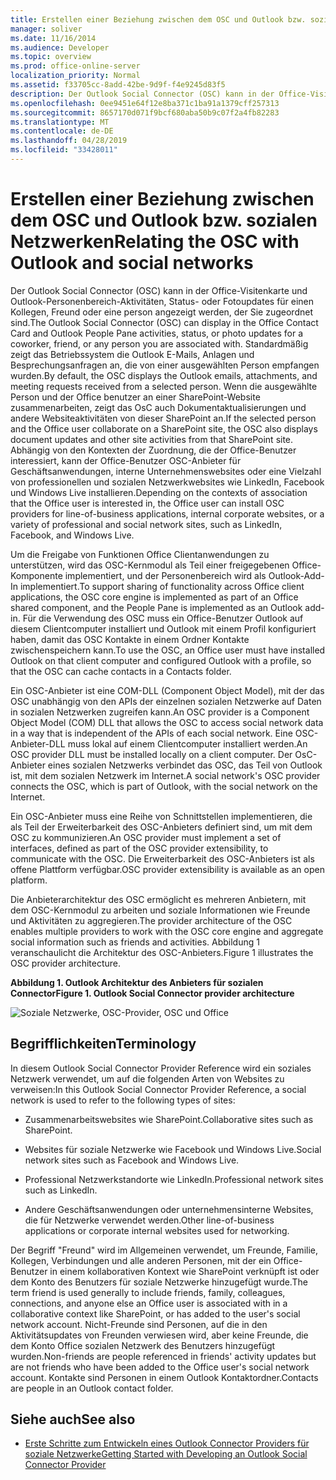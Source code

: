 ```yaml
---
title: Erstellen einer Beziehung zwischen dem OSC und Outlook bzw. sozialen Netzwerken
manager: soliver
ms.date: 11/16/2014
ms.audience: Developer
ms.topic: overview
ms.prod: office-online-server
localization_priority: Normal
ms.assetid: f33705cc-8add-42be-9d9f-f4e9245d83f5
description: Der Outlook Social Connector (OSC) kann in der Office-Visitenkarte und Outlook-Personenbereich-Aktivitäten, Status- oder Fotoupdates für einen Kollegen, Freund oder eine person angezeigt werden, der Sie zugeordnet sind.
ms.openlocfilehash: 0ee9451e64f12e8ba371c1ba91a1379cff257313
ms.sourcegitcommit: 8657170d071f9bcf680aba50b9c07f2a4fb82283
ms.translationtype: MT
ms.contentlocale: de-DE
ms.lasthandoff: 04/28/2019
ms.locfileid: "33428011"
---
```

# <a name="relating-the-osc-with-outlook-and-social-networks"></a><span data-ttu-id="6cfab-103">Erstellen einer Beziehung zwischen dem OSC und Outlook bzw. sozialen Netzwerken</span><span class="sxs-lookup"><span data-stu-id="6cfab-103">Relating the OSC with Outlook and social networks</span></span>

<span data-ttu-id="6cfab-104">Der Outlook Social Connector (OSC) kann in der Office-Visitenkarte und Outlook-Personenbereich-Aktivitäten, Status- oder Fotoupdates für einen Kollegen, Freund oder eine person angezeigt werden, der Sie zugeordnet sind.</span><span class="sxs-lookup"><span data-stu-id="6cfab-104">The Outlook Social Connector (OSC) can display in the Office Contact Card and Outlook People Pane activities, status, or photo updates for a coworker, friend, or any person you are associated with.</span></span> <span data-ttu-id="6cfab-105">Standardmäßig zeigt das Betriebssystem die Outlook E-Mails, Anlagen und Besprechungsanfragen an, die von einer ausgewählten Person empfangen wurden.</span><span class="sxs-lookup"><span data-stu-id="6cfab-105">By default, the OSC displays the Outlook emails, attachments, and meeting requests received from a selected person.</span></span> <span data-ttu-id="6cfab-106">Wenn die ausgewählte Person und der Office benutzer an einer SharePoint-Website zusammenarbeiten, zeigt das OsC auch Dokumentaktualisierungen und andere Websiteaktivitäten von dieser SharePoint an.</span><span class="sxs-lookup"><span data-stu-id="6cfab-106">If the selected person and the Office user collaborate on a SharePoint site, the OSC also displays document updates and other site activities from that SharePoint site.</span></span> <span data-ttu-id="6cfab-107">Abhängig von den Kontexten der Zuordnung, die der Office-Benutzer interessiert, kann der Office-Benutzer OSC-Anbieter für Geschäftsanwendungen, interne Unternehmenswebsites oder eine Vielzahl von professionellen und sozialen Netzwerkwebsites wie LinkedIn, Facebook und Windows Live installieren.</span><span class="sxs-lookup"><span data-stu-id="6cfab-107">Depending on the contexts of association that the Office user is interested in, the Office user can install OSC providers for line-of-business applications, internal corporate websites, or a variety of professional and social network sites, such as LinkedIn, Facebook, and Windows Live.</span></span>
  
<span data-ttu-id="6cfab-108">Um die Freigabe von Funktionen Office Clientanwendungen zu unterstützen, wird das OSC-Kernmodul als Teil einer freigegebenen Office-Komponente implementiert, und der Personenbereich wird als Outlook-Add-In implementiert.</span><span class="sxs-lookup"><span data-stu-id="6cfab-108">To support sharing of functionality across Office client applications, the OSC core engine is implemented as part of an Office shared component, and the People Pane is implemented as an Outlook add-in.</span></span> <span data-ttu-id="6cfab-109">Für die Verwendung des OSC muss ein Office-Benutzer Outlook auf diesem Clientcomputer installiert und Outlook mit einem Profil konfiguriert haben, damit das OSC Kontakte in einem Ordner Kontakte zwischenspeichern kann.</span><span class="sxs-lookup"><span data-stu-id="6cfab-109">To use the OSC, an Office user must have installed Outlook on that client computer and configured Outlook with a profile, so that the OSC can cache contacts in a Contacts folder.</span></span> 
  
<span data-ttu-id="6cfab-110">Ein OSC-Anbieter ist eine COM-DLL (Component Object Model), mit der das OSC unabhängig von den APIs der einzelnen sozialen Netzwerke auf Daten in sozialen Netzwerken zugreifen kann.</span><span class="sxs-lookup"><span data-stu-id="6cfab-110">An OSC provider is a Component Object Model (COM) DLL that allows the OSC to access social network data in a way that is independent of the APIs of each social network.</span></span> <span data-ttu-id="6cfab-111">Eine OSC-Anbieter-DLL muss lokal auf einem Clientcomputer installiert werden.</span><span class="sxs-lookup"><span data-stu-id="6cfab-111">An OSC provider DLL must be installed locally on a client computer.</span></span> <span data-ttu-id="6cfab-112">Der OsC-Anbieter eines sozialen Netzwerks verbindet das OSC, das Teil von Outlook ist, mit dem sozialen Netzwerk im Internet.</span><span class="sxs-lookup"><span data-stu-id="6cfab-112">A social network's OSC provider connects the OSC, which is part of Outlook, with the social network on the Internet.</span></span>
  
<span data-ttu-id="6cfab-113">Ein OSC-Anbieter muss eine Reihe von Schnittstellen implementieren, die als Teil der Erweiterbarkeit des OSC-Anbieters definiert sind, um mit dem OSC zu kommunizieren.</span><span class="sxs-lookup"><span data-stu-id="6cfab-113">An OSC provider must implement a set of interfaces, defined as part of the OSC provider extensibility, to communicate with the OSC.</span></span> <span data-ttu-id="6cfab-114">Die Erweiterbarkeit des OSC-Anbieters ist als offene Plattform verfügbar.</span><span class="sxs-lookup"><span data-stu-id="6cfab-114">OSC provider extensibility is available as an open platform.</span></span>
  
<span data-ttu-id="6cfab-115">Die Anbieterarchitektur des OSC ermöglicht es mehreren Anbietern, mit dem OSC-Kernmodul zu arbeiten und soziale Informationen wie Freunde und Aktivitäten zu aggregieren.</span><span class="sxs-lookup"><span data-stu-id="6cfab-115">The provider architecture of the OSC enables multiple providers to work with the OSC core engine and aggregate social information such as friends and activities.</span></span> <span data-ttu-id="6cfab-116">Abbildung 1 veranschaulicht die Architektur des OSC-Anbieters.</span><span class="sxs-lookup"><span data-stu-id="6cfab-116">Figure 1 illustrates the OSC provider architecture.</span></span>
  
<span data-ttu-id="6cfab-117">**Abbildung 1. Outlook Architektur des Anbieters für sozialen Connector**</span><span class="sxs-lookup"><span data-stu-id="6cfab-117">**Figure 1. Outlook Social Connector provider architecture**</span></span>

![Soziale Netzwerke, OSC-Provider, OSC und Office](media/off15OSCRef_Architecture.gif)
  
## <a name="terminology"></a><span data-ttu-id="6cfab-119">Begrifflichkeiten</span><span class="sxs-lookup"><span data-stu-id="6cfab-119">Terminology</span></span>

<span data-ttu-id="6cfab-120">In diesem Outlook Social Connector Provider Reference wird ein soziales Netzwerk verwendet, um auf die folgenden Arten von Websites zu verweisen:</span><span class="sxs-lookup"><span data-stu-id="6cfab-120">In this Outlook Social Connector Provider Reference, a social network is used to refer to the following types of sites:</span></span> 
  
- <span data-ttu-id="6cfab-121">Zusammenarbeitswebsites wie SharePoint.</span><span class="sxs-lookup"><span data-stu-id="6cfab-121">Collaborative sites such as SharePoint.</span></span>
    
- <span data-ttu-id="6cfab-122">Websites für soziale Netzwerke wie Facebook und Windows Live.</span><span class="sxs-lookup"><span data-stu-id="6cfab-122">Social network sites such as Facebook and Windows Live.</span></span>
    
- <span data-ttu-id="6cfab-123">Professional Netzwerkstandorte wie LinkedIn.</span><span class="sxs-lookup"><span data-stu-id="6cfab-123">Professional network sites such as LinkedIn.</span></span>
    
- <span data-ttu-id="6cfab-124">Andere Geschäftsanwendungen oder unternehmensinterne Websites, die für Netzwerke verwendet werden.</span><span class="sxs-lookup"><span data-stu-id="6cfab-124">Other line-of-business applications or corporate internal websites used for networking.</span></span>
    
<span data-ttu-id="6cfab-125">Der Begriff "Freund" wird im Allgemeinen verwendet, um Freunde, Familie, Kollegen, Verbindungen und alle anderen Personen, mit der ein Office-Benutzer in einem kollaborativen Kontext wie SharePoint verknüpft ist oder dem Konto des Benutzers für soziale Netzwerke hinzugefügt wurde.</span><span class="sxs-lookup"><span data-stu-id="6cfab-125">The term friend is used generally to include friends, family, colleagues, connections, and anyone else an Office user is associated with in a collaborative context like SharePoint, or has added to the user's social network account.</span></span> <span data-ttu-id="6cfab-126">Nicht-Freunde sind Personen, auf die in den Aktivitätsupdates von Freunden verwiesen wird, aber keine Freunde, die dem Konto Office sozialen Netzwerk des Benutzers hinzugefügt wurden.</span><span class="sxs-lookup"><span data-stu-id="6cfab-126">Non-friends are people referenced in friends' activity updates but are not friends who have been added to the Office user's social network account.</span></span> <span data-ttu-id="6cfab-127">Kontakte sind Personen in einem Outlook Kontaktordner.</span><span class="sxs-lookup"><span data-stu-id="6cfab-127">Contacts are people in an Outlook contact folder.</span></span> 
  
## <a name="see-also"></a><span data-ttu-id="6cfab-128">Siehe auch</span><span class="sxs-lookup"><span data-stu-id="6cfab-128">See also</span></span>

- [<span data-ttu-id="6cfab-129">Erste Schritte zum Entwickeln eines Outlook Connector Providers für soziale Netzwerke</span><span class="sxs-lookup"><span data-stu-id="6cfab-129">Getting Started with Developing an Outlook Social Connector Provider</span></span>](getting-started-with-developing-an-outlook-social-connector-provider.md)


